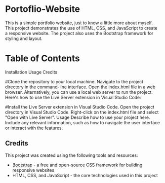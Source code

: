 # Portoflio-Website
This is a simple portfolio website, just to know a little more about myself. This project demonstrates the use of HTML, CSS, and JavaScript to create a responsive website. The project also uses the Bootstrap framework for styling and layout.


# Table of Contents
Installation
Usage
Credits


#Clone the repository to your local machine.
Navigate to the project directory in the command-line interface.
Open the index.html file in a web browser.
Alternatively, you can use a local web server to run the project. Here's how to use the Live Server extension in Visual Studio Code:

#Install the Live Server extension in Visual Studio Code.
Open the project directory in Visual Studio Code.
Right-click on the index.html file and select "Open with Live Server".
Usage
Describe how to use your project here. Include any relevant information, such as how to navigate the user interface or interact with the features.

## Credits

This project was created using the following tools and resources:

- [Bootstrap](https://getbootstrap.com/) - a free and open-source CSS framework for building responsive websites
- HTML, CSS, and JavaScript - the core technologies used in this project
